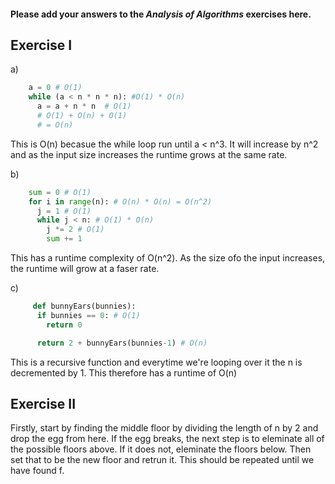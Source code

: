 #### Please add your answers to the ***Analysis of  Algorithms*** exercises here.

## Exercise I

a)
```python
    a = 0 # O(1)
    while (a < n * n * n): #O(1) * O(n) 
      a = a + n * n  # O(1)
      # O(1) + O(n) + O(1) 
      # = O(n)
```
This is O(n) becasue the while loop run until a < n^3. It will increase by n^2 and as the input size increases the runtime grows at the same rate. 


b)
```python
    sum = 0 # O(1)
    for i in range(n): # O(n) * O(n) = O(n^2)
      j = 1 # O(1)
      while j < n: # O(1) * O(n)
        j *= 2 # O(1)
        sum += 1
```
This has a runtime complexity of O(n^2). As the size ofo the input increases, the runtime will grow at a faser rate. 

c)
```python
     def bunnyEars(bunnies): 
      if bunnies == 0: # O(1)
        return 0 

      return 2 + bunnyEars(bunnies-1) # O(n)
```
This is a recursive function and everytime we're looping over it the n is decremented by 1. This therefore has a runtime of O(n)

## Exercise II

Firstly, start by finding the middle floor by dividing the length of n by 2 and drop the egg from here. If the egg breaks, the next step is to eleminate all of the possible floors above. If it does not, eleminate the floors below. Then set that to be the new floor and retrun it. This should be repeated until we have found f. 